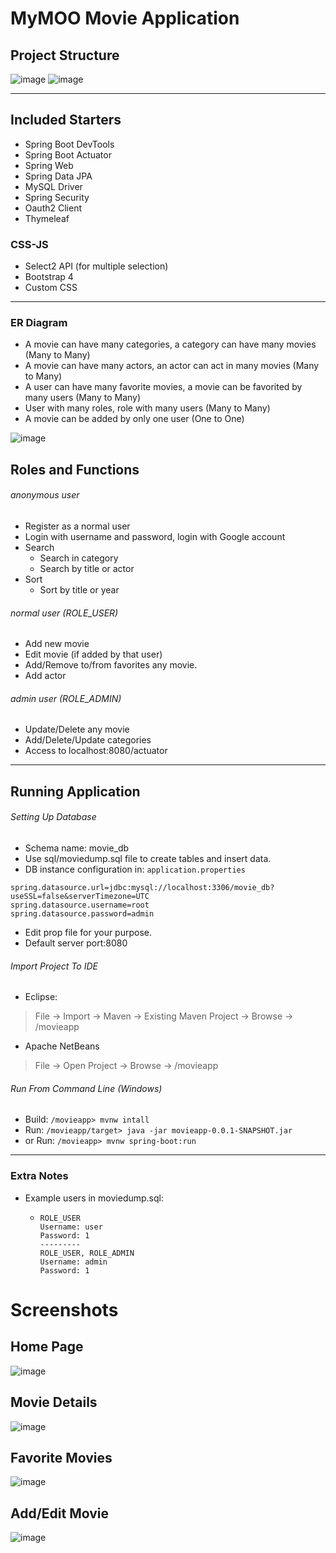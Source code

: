 # MyMOO Movie Application
## Project Structure
![image](https://drive.google.com/uc?export=view&id=1VEhSsayZ1BR7j0w2A8Kc2wGpXLKu0Hth)
![image](https://drive.google.com/uc?export=view&id=1INuxAhpwQjaXOJliKrbn9j8J2dckDOU3)

---------------
## Included Starters
- Spring Boot DevTools
- Spring Boot Actuator
- Spring Web
- Spring Data JPA
- MySQL Driver
- Spring Security
- Oauth2 Client
- Thymeleaf
### CSS-JS
- Select2 API (for multiple selection)
- Bootstrap 4
- Custom CSS
---------
### ER Diagram
- A movie can have many categories, a category can have many movies (Many to Many) 
- A movie can have many actors, an actor can act in many movies (Many to Many)
- A user can have many favorite movies, a movie can be favorited by many users (Many to Many)
- User with many roles, role with many users (Many to Many)
- A movie can be added by only one user (One to One)

![image](https://drive.google.com/uc?export=view&id=10CfeOPvg325IwRcDllUtBvJmRE8pquc9)

## Roles and Functions
###### anonymous user
- Register as a normal user
- Login with username and password, login with Google account
- Search
  - Search in category
  - Search by title or actor
- Sort
  - Sort by title or year
###### normal user (ROLE_USER)
- Add new movie
- Edit movie (if added by that user)
- Add/Remove to/from favorites any movie.
- Add actor
###### admin user (ROLE_ADMIN)
- Update/Delete any movie
- Add/Delete/Update categories
- Access to localhost:8080/actuator
----------------
## Running Application
###### Setting Up Database
- Schema name: movie_db
- Use sql/moviedump.sql file to create tables and insert data.
- DB instance configuration in: `application.properties`
```properties
spring.datasource.url=jdbc:mysql://localhost:3306/movie_db?useSSL=false&serverTimezone=UTC
spring.datasource.username=root
spring.datasource.password=admin
```
- Edit prop file for your purpose.
- Default server port:8080

###### Import Project To IDE
- Eclipse:
> File -> Import -> Maven -> Existing Maven Project -> Browse -> /movieapp
- Apache NetBeans
> File -> Open  Project -> Browse -> /movieapp
###### Run From Command Line (Windows)
- Build: `/movieapp> mvnw intall`
- Run: `/movieapp/target> java -jar movieapp-0.0.1-SNAPSHOT.jar`
- or Run: `/movieapp> mvnw spring-boot:run`

---------------------------

### Extra Notes
- Example users in moviedump.sql:
  - ```
    ROLE_USER
    Username: user
    Password: 1
    ---------
    ROLE_USER, ROLE_ADMIN
    Username: admin
    Password: 1
    ```
# Screenshots
## Home Page
![image](https://drive.google.com/uc?export=view&id=1NC2vqAH-CViNzalixHZQOexCa_U2oHJn)
## Movie Details
![image](https://drive.google.com/uc?export=view&id=158i40aYL6P2MDnehOF6HS_kQlrvhZ8KA)
## Favorite Movies
![image](https://drive.google.com/uc?export=view&id=1cx_U1MHkZys-Mykl2Fr91L7-fbgqFbGB)
## Add/Edit Movie
![image](https://drive.google.com/uc?export=view&id=1aFCf5ZexjyQ9XYDXxQVH1uxZyg7mI3DD)












